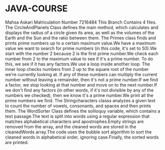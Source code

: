 # JAVA-COURSE
Mahsa Askari 
Matriculation Number 7216484
This Branch Contains 4 files.
The CircleAndPlanets Class defines the main method, which calculates and displays the radius of a circle given its area, as well as the volumes of the Earth and the Sun and the ratio between them.
The Primes class finds and prints prime numbers up to a certain maximum value.We have a maximum value we want to search for prime numbers (in this code, it's set to 50).We start with the number 2 because 2 is the first prime number.We check each number from 2 to the maximum value to see if it's a prime number. To do this, we see if it has any factors.We use a loop inside another loop. The inner loop checks numbers from 2 up to the square root of the number we're currently looking at. If any of these numbers can multiply the current number without leaving a remainder, then it's not a prime number.If we find a factor, we stop looking at that number and move on to the next number.If we don't find any factors (in other words, if it's not divisible by any of the numbers we checked), then we know it's a prime number.We print all the prime numbers we find.
The Stringcharacters classs analyzes a given text to count the number of vowels, consonants, and spaces and then prints them.
The WordSorter Class defines the soliloquy variable, which contains a text passage.The text is split into words using a regular expression that matches alphabetical characters and apostrophes.Empty strings are removed from the array, and the cleaned words are stored in the cleanedWords array.The code uses the bubble sort algorithm to sort the cleaned words in alphabetical order, ignoring case.Finally, the sorted words are printed.
